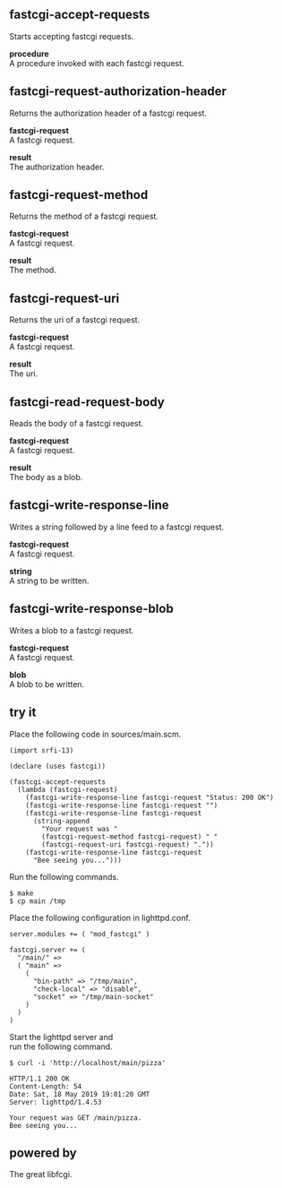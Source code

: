 fastcgi-accept-requests
-----------------------
Starts accepting fastcgi requests.

__procedure__  
A procedure invoked with each fastcgi request.

fastcgi-request-authorization-header
------------------------------------
Returns the authorization header of a fastcgi request.

__fastcgi-request__  
A fastcgi request.

__result__  
The authorization header.

fastcgi-request-method
----------------------
Returns the method of a fastcgi request.

__fastcgi-request__  
A fastcgi request.

__result__  
The method.

fastcgi-request-uri
-------------------
Returns the uri of a fastcgi request.

__fastcgi-request__  
A fastcgi request.

__result__  
The uri.

fastcgi-read-request-body
-------------------------
Reads the body of a fastcgi request.

__fastcgi-request__  
A fastcgi request.

__result__  
The body as a blob.

fastcgi-write-response-line
---------------------------
Writes a string followed by a line feed to a fastcgi request.

__fastcgi-request__  
A fastcgi request.

__string__  
A string to be written.

fastcgi-write-response-blob
---------------------------
Writes a blob to a fastcgi request.

__fastcgi-request__  
A fastcgi request.

__blob__  
A blob to be written.

try it
------
Place the following code in sources/main.scm.

    (import srfi-13)

    (declare (uses fastcgi))

    (fastcgi-accept-requests
      (lambda (fastcgi-request)
        (fastcgi-write-response-line fastcgi-request "Status: 200 OK")
        (fastcgi-write-response-line fastcgi-request "")
        (fastcgi-write-response-line fastcgi-request
          (string-append
            "Your request was "
            (fastcgi-request-method fastcgi-request) " "
            (fastcgi-request-uri fastcgi-request) "."))
        (fastcgi-write-response-line fastcgi-request
          "Bee seeing you...")))

Run the following commands.

    $ make
    $ cp main /tmp

Place the following configuration in lighttpd.conf.

    server.modules += ( "mod_fastcgi" )

    fastcgi.server += (
      "/main/" =>
      ( "main" =>
        (
          "bin-path" => "/tmp/main",
          "check-local" => "disable",
          "socket" => "/tmp/main-socket"
        )
      )
    )

Start the lighttpd server and  
run the following command.

    $ curl -i 'http://localhost/main/pizza'

    HTTP/1.1 200 OK
    Content-Length: 54
    Date: Sat, 18 May 2019 19:01:20 GMT
    Server: lighttpd/1.4.53

    Your request was GET /main/pizza.
    Bee seeing you...

powered by
----------
The great libfcgi.
